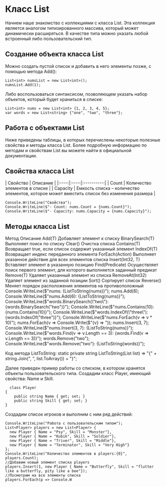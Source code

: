 # Класс List<T>
  Начнем наше знакомство с коллекциями с класса List<T>. Эта коллекция является аналогом типизированного массива, который может динамически расширяться. В качестве типа можно указать любой встроенный либо пользовательский тип.

## Создание объекта класса List<T>

Можно создать пустой список и добавить в него элементы позже, с помощью метода Add():
```
List<int> numsList = new List<int>();
numsList.Add(1);
```
Либо воспользоваться синтаксисом, позволяющем указать набор объектов, который будет храниться в списке:
```
List<int> nums = new List<int> {1, 2, 3, 4, 5};
var words = new List<string> {"one", "two", "three"};
  ```
## Работа с объектами List<T>

Ниже приведены таблицы, в которых перечислены некоторые полезные свойства и методы класса List<T>. Более подробную информацию по методам и свойствам List<T> вы можете найти в официальной документации.

## Свойства класса List<T>
 
  | Свойство |	Описание |
  |:----:|:----:|:----------:|
  | Count |	Количество элементов в списке |
  | Capacity |	Емкость списка – количество элементов, которое может вместить список без изменения размера |

  ```
  Console.WriteLine("Свойства");
Console.WriteLine($"- Count: nums.Count = {nums.Count}");
Console.WriteLine($"- Capacity: nums.Capacity = {nums.Capacity}");
```

  ## Методы класса List<T>
Метод 	Описание
Add(T) 	Добавляет элемент к списку
BinarySearch(T) 	Выполняет поиск по списку
Clear() 	Очистка списка
Contains(T) 	Возвращает true, если список содержит указанный элемент
IndexOf(T) 	Возвращает индекс переданного элемента
ForEach(Action<T>) 	Выполняет указанное действие для всех элементов списка
Insert(Int32, T) 	Вставляет элемент в указанную позицию
Find(Predicate<T>) 	Осуществляет поиск первого элемент, для которого выполняется заданный предикат
Remove(T) 	Удаляет указанный элемент из списка
RemoveAt(Int32) 	Удаляет элемент из заданной позиции
Sort() 	Сортирует список
Reverse() 	Меняет порядок расположения элементов на противоположный
Console.WriteLine($"nums: {ListToString(nums)}");            
nums.Add(6);
Console.WriteLine($"nums.Add(6): {ListToString(nums)}");            
Console.WriteLine($"words.BinarySearch(\"two\"): {words.BinarySearch("two")}");
Console.WriteLine($"nums.Contains(10): {nums.Contains(10)}");
Console.WriteLine($"words.IndexOf(\"three\"): {words.IndexOf("three")}");
Console.WriteLine($"nums.ForEach(v => v * 10)");
nums.ForEach(v => Console.Write($"{v} => "));            
nums.Insert(3, 7);
Console.WriteLine($"nums.Insert(3, 7): {ListToString(nums)}");
Console.WriteLine($"words.Find(v => v.Length == 3): {words.Find(v => v.Length == 3)}");
words.Remove("two");
Console.WriteLine($"words.Remove(\"two\"): {ListToString(words)}");

Код метода ListToString:
static private string ListToString<T>(List<T> list) =>
"{" + string.Join(", ", list.ToArray()) + "}";

Далее приведен пример работы со списком, в котором хранятся объекты пользовательского типа. Создадим класс Player, имеющий свойства: Name и Skill.
```
  class Player
{
    public string Name { get; set; }
    public string Skill { get; set; }
}
```
Создадим список игроков и выполним с ним ряд действий:
  ```
Console.WriteLine("Работа с пользовательским типом");
List<Player> players = new List<Player> {
    new Player { Name = "Psy", Skill = "Monster"},
    new Player { Name = "Kubik", Skill = "Soldier"},
    new Player { Name = "Triver", Skill = "Middle"},
    new Player { Name = "Terminator", Skill = "Very High"}
};
Console.WriteLine("Количество элементов в players:{0}", players.Count);
//Добавим новый элемент списка players
players.Insert(1, new Player { Name = "Butterfly", Skill = "flutter like a butterfly, pity like a bee"});
//Посмотрим на все элементы списка
players.ForEach(p => Console.W
```

